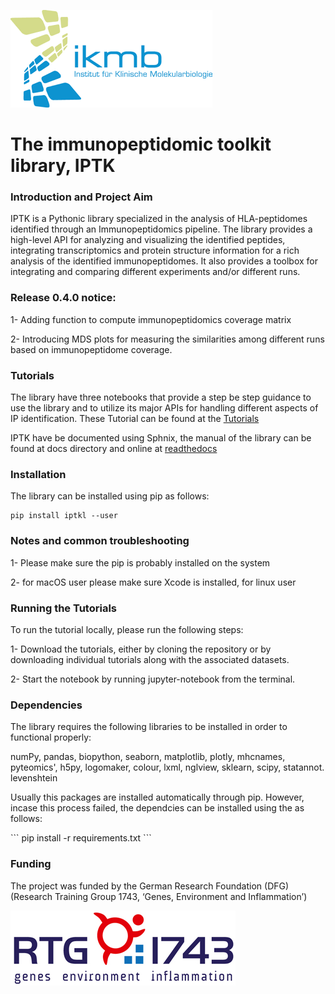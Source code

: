 ![IKMB_LOGO](/Media/IKMB_LOGO.png)
# The immunopeptidomic toolkit library, IPTK # 

### Introduction and Project Aim ###
<p>IPTK is a Pythonic library specialized in the analysis of HLA-peptidomes identified through an Immunopeptidomics pipeline. 
The library provides a high-level API for analyzing and visualizing the identified peptides, integrating transcriptomics and protein structure information 
for a rich analysis of the identified immunopeptidomes. It also provides a toolbox for integrating and comparing different experiments and/or different runs. </p>

### Release 0.4.0 notice:
<p> 1- Adding function to compute immunopeptidomics coverage matrix </p>
<p> 2- Introducing MDS plots for measuring the similarities among different runs based on immunopeptidome coverage. </p>   

### Tutorials ### 
<p>The library have three notebooks that provide a step be step guidance to use the library and to utilize its major APIs for handling different aspects of IP identification.
These Tutorial can be found at the <a href= "https://github.com/ikmb/iptoolkit/tree/master/Tutorials"> Tutorials </a></p>

<p> IPTK have be documented using Sphnix, the manual of the library can be found at docs directory and online at <a href= "https://iptk.readthedocs.io/en/latest/index.html"> readthedocs </a> </p> 


### Installation ###
<p>The library can be installed using pip as follows: </p> 

```
pip install iptkl --user
```

### Notes and common troubleshooting ### 
<p> 1- Please make sure the pip is probably installed on the system </p>
<p> 2- for macOS user please make sure Xcode is installed, for linux user </p>

### Running the Tutorials  ####
<p>
To run the tutorial locally, please run the following steps: 
<p>1- Download the tutorials, either by cloning the repository or by downloading individual tutorials along with the associated datasets.</p>
<p>2- Start the notebook by running jupyter-notebook from the terminal.</p>
</p> 

### Dependencies ###
<p> The library requires the following libraries to be installed in order to functional properly: </p>
<p> numPy, pandas, biopython, seaborn, matplotlib, plotly, mhcnames, pyteomics', h5py, logomaker, colour, lxml, nglview, sklearn, scipy, statannot. levenshtein</p>
<p> Usually this packages are installed automatically through pip. However, incase this process failed, the dependcies can be installed using the as follows:</p>
```
pip install -r requirements.txt 
```
</p>

### Funding ###
The project was funded by the German Research Foundation (DFG) (Research Training Group 1743, ‘Genes, Environment and Inflammation’) 

![IKMB_LOGO](/Media/RTG1743.png)